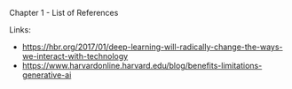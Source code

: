 Chapter 1 - List of References

Links:

- https://hbr.org/2017/01/deep-learning-will-radically-change-the-ways-we-interact-with-technology
- https://www.harvardonline.harvard.edu/blog/benefits-limitations-generative-ai
